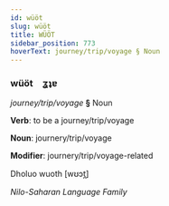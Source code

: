 ```yaml
---
id: wüöt
slug: wüöt
title: WÜÖT
sidebar_position: 773
hoverText: journey/trip/voyage § Noun
---
```


### wüöt&emsp;<span kind="abugida">ʓʇɐ</span>

*journey/trip/voyage* **§** Noun

**Verb**: to be a journey/trip/voyage

**Noun**: journery/trip/voyage

**Modifier**: journery/trip/voyage-related

Dholuo wuoth [wʊɔt̪]

*Nilo-Saharan Language Family*